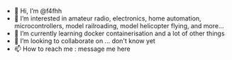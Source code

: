 - 👋 Hi, I’m @f4fhh 
- 👀 I’m interested in amateur radio, electronics, home automation, microcontrollers, model railroading, model helicopter flying, and more...
- 🌱 I’m currently learning docker containerisation and a lot of other things
- 💞️ I’m looking to collaborate on ... don't know yet
- 📫 How to reach me : message me here

<!---
f4fhh/f4fhh is a ✨ special ✨ repository because its `README.md` (this file) appears on your GitHub profile.
You can click the Preview link to take a look at your changes.
--->
